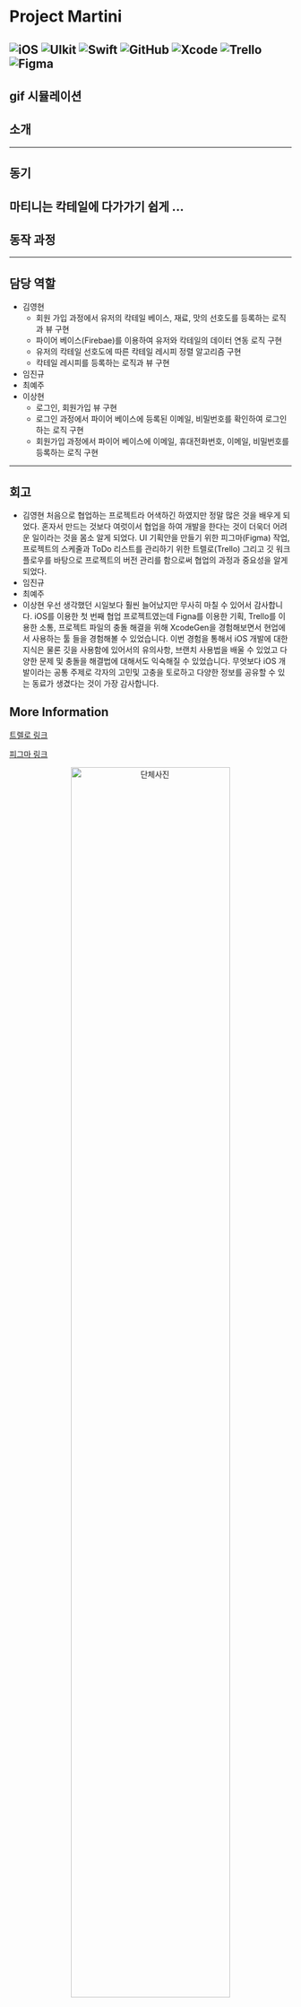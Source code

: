 # Project Martini

![iOS](https://img.shields.io/badge/-000000?style=flat&logo=ios)  ![UIkit](https://img.shields.io/badge/UIkit-000000?style=flat&logo=UIkit) ![Swift](https://img.shields.io/badge/Swift-000000?style=flat&logo=Swift)   ![GitHub](https://img.shields.io/badge/-GitHub-181717?style=flat-square&logo=github)    ![Xcode](https://img.shields.io/badge/-Xcode-000000?style=flat-square&logo=Xcode) ![Trello](https://img.shields.io/badge/-Trello-000000?style=flat&logo=Trello) ![Figma](https://img.shields.io/badge/-Figma-000000?style=flat&logo=Figma)
---
gif 시뮬레이션
---
## 소개
---
## 동기

마티니는 칵테일에 다가가기 쉽게 ...
---
## 동작 과정

---
## 담당 역할

- 김영현
  - 회원 가입 과정에서 유저의 칵테일 베이스, 재료, 맛의 선호도를 등록하는 로직과 뷰 구현
  - 파이어 베이스(Firebae)를 이용하여 유저와 칵테일의 데이터 연동 로직 구현
  - 유저의 칵테일 선호도에 따른 칵테일 레시피 정렬 알고리즘 구현
  - 칵테일 레시피를 등록하는 로직과 뷰 구현
- 임진규
- 최예주
- 이상현
  - 로그인, 회원가입 뷰 구현
  - 로그인 과정에서 파이어 베이스에 등록된 이메일, 비밀번호를 확인하여 로그인하는 로직 구현
  - 회원가입 과정에서 파이어 베이스에 이메일, 휴대전화번호, 이메일, 비밀번호를 등록하는 로직 구현 
---
## 회고

- 김영현
    처음으로 협업하는 프로젝트라 어색하긴 하였지만 정말 많은 것을 배우게 되었다. 혼자서 만드는 것보다 여럿이서 협업을 하여 개발을 한다는 것이 더욱더 어려운 일이라는 것을 몸소 알게 되었다. UI 기획안을 만들기 위한 피그마(Figma) 작업, 프로젝트의 스케줄과 ToDo 리스트를 관리하기 위한 트렐로(Trello) 그리고 깃 워크플로우를 바탕으로 프로젝트의 버전 관리를 함으로써 협업의 과정과 중요성을 알게 되었다.
- 임진규
- 최예주
- 이상현
  우선 생각했던 시일보다 훨씬 늘어났지만 무사히 마칠 수 있어서 감사합니다.
  iOS를 이용한 첫 번째 협업 프로젝트였는데  Figna를 이용한 기획, Trello를 이용한 소통, 프로젝트 파일의 충돌 해결을 위해 XcodeGen을 경험해보면서 현업에서 사용하는 툴 들을 경험해볼 수 있었습니다.
  이번 경험을 통해서 iOS 개발에 대한 지식은 물론 깃을 사용함에 있어서의 유의사항, 브랜치 사용법을 배울 수 있었고 다양한 문제 및 충돌을 해결법에 대해서도 익숙해질 수 있었습니다.
  무엇보다 iOS 개발이라는 공통 주제로 각자의 고민및 고충을 토로하고 다양한 정보를 공유할 수 있는 동료가 생겼다는 것이 가장 감사합니다.

## More Information

[트렐로 링크](https://trello.com/b/qcapcQKI "트렐로")

[피그마 링크](https://www.figma.com/file/Re7BHjB9KWIdsmY3EFdwzt/Project-Martini?node-id=0%3A1)

<p align="center">
<img src="https://user-images.githubusercontent.com/80687913/135737067-38d682c7-4454-42f9-b703-14337cbdd313.jpeg" alt="단체사진" width="75%">
</p>
